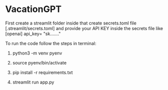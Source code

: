 # VacationGPT

First create a streamlit folder inside that create secrets.toml file [.streamlit/secrets.toml] and provide your API KEY inside the secrets file like 
[openai]
api_key= "sk......."

To run the code follow the steps in terminal:

1. python3 -m venv pyenv  

2. source pyenv/bin/activate    

3. pip install -r requirements.txt 

4. streamlit run app.py  
